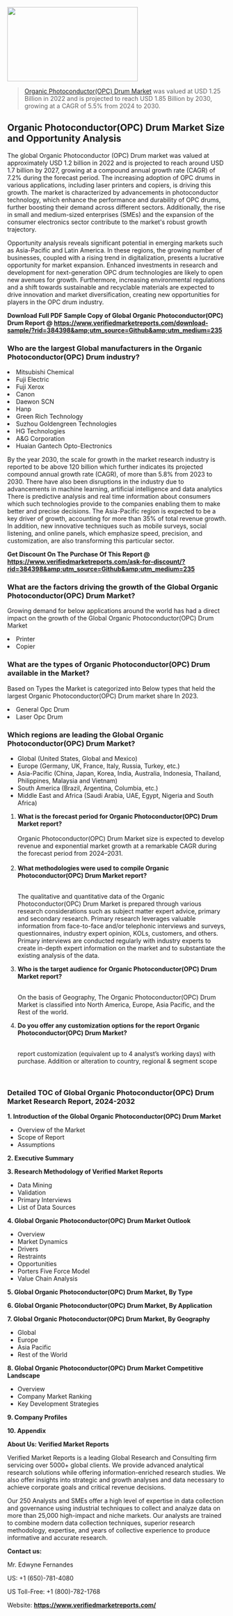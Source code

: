 <img src="https://ffe5etoiles.com/wp-content/uploads/2024/12/MST1-300x171.png" alt="" width="300" height="171" class="alignnone size-medium wp-image-20088" /><blockquote><p><p><a href="https://www.verifiedmarketreports.com/download-sample/?rid=384398&utm_source=Github&utm_medium=235" target="_blank">Organic Photoconductor(OPC) Drum Market</a> was valued at USD 1.25 Billion in 2022 and is projected to reach USD 1.85 Billion by 2030, growing at a CAGR of 5.5% from 2024 to 2030.</p></blockquote><p><h2>Organic Photoconductor(OPC) Drum Market Size and Opportunity Analysis</h2><p>The global Organic Photoconductor (OPC) Drum market was valued at approximately USD 1.2 billion in 2022 and is projected to reach around USD 1.7 billion by 2027, growing at a compound annual growth rate (CAGR) of 7.2% during the forecast period. The increasing adoption of OPC drums in various applications, including laser printers and copiers, is driving this growth. The market is characterized by advancements in photoconductor technology, which enhance the performance and durability of OPC drums, further boosting their demand across different sectors. Additionally, the rise in small and medium-sized enterprises (SMEs) and the expansion of the consumer electronics sector contribute to the market's robust growth trajectory.</p><p>Opportunity analysis reveals significant potential in emerging markets such as Asia-Pacific and Latin America. In these regions, the growing number of businesses, coupled with a rising trend in digitalization, presents a lucrative opportunity for market expansion. Enhanced investments in research and development for next-generation OPC drum technologies are likely to open new avenues for growth. Furthermore, increasing environmental regulations and a shift towards sustainable and recyclable materials are expected to drive innovation and market diversification, creating new opportunities for players in the OPC drum industry.</p></p><p class=""><strong>Download Full PDF Sample Copy of Global Organic Photoconductor(OPC) Drum Report @ <a href="https://www.verifiedmarketreports.com/download-sample/?rid=384398&amp;utm_source=Github&amp;utm_medium=235" target="_blank">https://www.verifiedmarketreports.com/download-sample/?rid=384398&amp;utm_source=Github&amp;utm_medium=235</a></strong></p><h3 id="" class="">Who are the largest Global manufacturers in the Organic Photoconductor(OPC) Drum industry?</h3><p><li>Mitsubishi Chemical</li><li> Fuji Electric</li><li> Fuji Xerox</li><li> Canon</li><li> Daewon SCN</li><li> Hanp</li><li> Green Rich Technology</li><li> Suzhou Goldengreen Technologies</li><li> HG Technologies</li><li> A&G Corporation</li><li> Huaian Gantech Opto-Electronics</li></p><div class=""><div class="" dir="" data-message-author-role="" data-message-id="" data-message-model-slug=""><div class=""><div class=""><div class=""><div class="" dir="" data-message-author-role="" data-message-id="" data-message-model-slug=""><div class=""><div class=""><p>By the year 2030, the scale for growth in the market research industry is reported to be above 120 billion which further indicates its projected compound annual growth rate (CAGR), of more than 5.8% from 2023 to 2030. There have also been disruptions in the industry due to advancements in machine learning, artificial intelligence and data analytics There is predictive analysis and real time information about consumers which such technologies provide to the companies enabling them to make better and precise decisions. The Asia-Pacific region is expected to be a key driver of growth, accounting for more than 35% of total revenue growth. In addition, new innovative techniques such as mobile surveys, social listening, and online panels, which emphasize speed, precision, and customization, are also transforming this particular sector.</p><p><strong>Get Discount On The Purchase Of This Report @&nbsp; <a href="https://www.verifiedmarketreports.com/ask-for-discount/?rid=384398&amp;utm_source=Github&amp;utm_medium=235" target="_blank">https://www.verifiedmarketreports.com/ask-for-discount/?rid=384398&amp;utm_source=Github&amp;utm_medium=235</a></strong></p></div></div></div></div></div></div></div></div><h3 id="" class="">What are the factors driving the growth of the Global Organic Photoconductor(OPC) Drum Market?</h3><p id="" class="">Growing demand for below applications around the world has had a direct impact on the growth of the Global Organic Photoconductor(OPC) Drum Market</p><p id="" class=""><li>Printer</li><li> Copier</li></p><h3 id="" class="">What are the types of Organic Photoconductor(OPC) Drum available in the Market?</h3><p id="" class="">Based on Types the Market is categorized into Below types that held the largest Organic Photoconductor(OPC) Drum market share In 2023.</p><p id="" class=""><li>General Opc Drum</li><li> Laser Opc Drum</li></p><h3 id="" class="">Which regions are leading the Global Organic Photoconductor(OPC) Drum Market?</h3><ul><li>Global (United States, Global and Mexico)</li><li>Europe (Germany, UK, France, Italy, Russia, Turkey, etc.)</li><li>Asia-Pacific (China, Japan, Korea, India, Australia, Indonesia, Thailand, Philippines, Malaysia and Vietnam)</li><li>South America (Brazil, Argentina, Columbia, etc.)</li><li>Middle East and Africa (Saudi Arabia, UAE, Egypt, Nigeria and South Africa)</li></ul><p><ol><li><strong>What is the forecast period for Organic Photoconductor(OPC) Drum Market report?<br /></strong><br /><span data-sheets-root="1" data-sheets-value="{&quot;1&quot;:2,&quot;2&quot;:&quot;XXXX size is expected to develop revenue and exponential market growth at a remarkable CAGR during the forecast period from 2024&ndash;2030.&quot;}" data-sheets-userformat="{&quot;2&quot;:12674,&quot;4&quot;:{&quot;1&quot;:2,&quot;2&quot;:16776960},&quot;10&quot;:2,&quot;11&quot;:0,&quot;15&quot;:&quot;Arial&quot;,&quot;16&quot;:12}">Organic Photoconductor(OPC) Drum Market size is expected to develop revenue and exponential market growth at a remarkable CAGR during the forecast period from 2024&ndash;2031.</span><br /><br /></li><li><strong>What methodologies were used to compile Organic Photoconductor(OPC) Drum Market report?<br /><br /></strong><p>The qualitative and quantitative data of the&nbsp;Organic Photoconductor(OPC) Drum Market is prepared through various research considerations such as subject matter expert advice, primary and secondary research. Primary research leverages valuable information from face-to-face and/or telephonic interviews and surveys, questionnaires, industry expert opinion, KOLs, customers, and others. Primary interviews are conducted regularly with industry experts to create in-depth expert information on the market and to substantiate the existing analysis of the data.&nbsp;</p></li><li><strong>Who is the target audience for Organic Photoconductor(OPC) Drum Market report?<br /><br /></strong><p>On the basis of Geography, The&nbsp;Organic Photoconductor(OPC) Drum Market is classified into North America, Europe, Asia Pacific, and the Rest of the world.</p></li><li><strong>Do you offer any customization options for the report Organic Photoconductor(OPC) Drum Market?<br /><br /></strong><p>report customization (equivalent up to 4 analyst&rsquo;s working days) with purchase. Addition or alteration to country, regional &amp; segment scope</p><p>&nbsp;</p></li></ol></p><h3 id="" class="">Detailed TOC of Global Organic Photoconductor(OPC) Drum Market Research Report, 2024-2032</h3><p id="" class=""><strong>1. Introduction of the Global Organic Photoconductor(OPC) Drum Market</strong></p><ul><li>Overview of the Market</li><li>Scope of Report</li><li>Assumptions</li></ul><p id="" class=""><strong>2. Executive Summary</strong></p><p id="" class=""><strong>3. Research Methodology of&nbsp;Verified Market Reports</strong></p><ul><li>Data Mining</li><li>Validation</li><li>Primary Interviews</li><li>List of Data Sources</li></ul><p id="" class=""><strong>4. Global Organic Photoconductor(OPC) Drum Market Outlook</strong></p><ul><li>Overview</li><li>Market Dynamics</li><li>Drivers</li><li>Restraints</li><li>Opportunities</li><li>Porters Five Force Model</li><li>Value Chain Analysis</li></ul><p id="" class=""><strong>5. Global Organic Photoconductor(OPC) Drum Market, By&nbsp;Type</strong></p><p id="" class=""><strong>6. Global Organic Photoconductor(OPC) Drum Market, By Application</strong></p><p id="" class=""><strong>7. Global Organic Photoconductor(OPC) Drum Market, By Geography</strong></p><ul><li>Global</li><li>Europe</li><li>Asia Pacific</li><li>Rest of the World</li></ul><p id="" class=""><strong>8. Global Organic Photoconductor(OPC) Drum Market Competitive Landscape</strong></p><ul><li>Overview</li><li>Company Market Ranking</li><li>Key Development Strategies</li></ul><p id="" class=""><strong>9. Company Profiles</strong></p><p id="" class=""><strong>10. Appendix</strong></p><p id="" class=""><strong>About Us: Verified Market Reports</strong></p><p id="" class="">Verified Market Reports is a leading Global Research and Consulting firm servicing over 5000+ global clients. We provide advanced analytical research solutions while offering information-enriched research studies. We also offer insights into strategic and growth analyses and data necessary to achieve corporate goals and critical revenue decisions.</p><p id="" class="">Our 250 Analysts and SMEs offer a high level of expertise in data collection and governance using industrial techniques to collect and analyze data on more than 25,000 high-impact and niche markets. Our analysts are trained to combine modern data collection techniques, superior research methodology, expertise, and years of collective experience to produce informative and accurate research.</p><p id="" class=""><strong>Contact us:</strong></p><p id="" class="">Mr. Edwyne Fernandes</p><p id="" class="">US: +1 (650)-781-4080</p><p id="" class="">US Toll-Free: +1 (800)-782-1768</p><p id="" class="">Website: <a target="" data-test-app-aware-link=""><strong>https://www.verifiedmarketreports.com/</strong></a></p>
